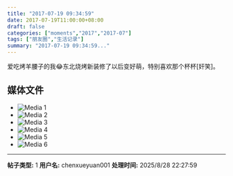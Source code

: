 ```yaml
---
title: "2017-07-19 09:34:59"
date: 2017-07-19T11:00:00+08:00
draft: false
categories: ["moments","2017","2017-07"]
tags: ["朋友圈","生活记录"]
summary: "2017-07-19 09:34:59..."
---
```


爱吃烤羊腰子的我😂东北烧烤新装修了以后变好萌，特别喜欢那个杯杯[奸笑]。

## 媒体文件

- ![Media 1](/Moments/photos/2017-07-19/201707190934590.jpg)
- ![Media 2](/Moments/photos/2017-07-19/201707190934591.jpg)
- ![Media 3](/Moments/photos/2017-07-19/201707190934592.jpg)
- ![Media 4](/Moments/photos/2017-07-19/201707190934593.jpg)
- ![Media 5](/Moments/photos/2017-07-19/201707190934594.jpg)
- ![Media 6](/Moments/photos/2017-07-19/201707190934595.jpg)

---

**帖子类型:** 1
**用户名:** chenxueyuan001
**处理时间:** 2025/8/28 22:27:59